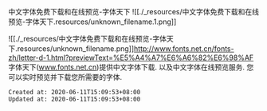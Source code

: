 
中文字体免费下载和在线预览-字体天下
![[./_resources/中文字体免费下载和在线预览-字体天下.resources/unknown_filename.1.png]]

![[./_resources/中文字体免费下载和在线预览-字体天下.resources/unknown_filename.png]]<http://www.fonts.net.cn/fonts-zh/letter-d-1.html?previewText=%E5%A4%A7%E6%A6%82%E6%98%AF>
字体天下(www.fonts.net.cn)提供中文字体下载. 以及中文字体在线预览服务. 您可以实时预览并下载您所需要的字体.

    Created at: 2020-06-11T15:09:53+08:00
    Updated at: 2020-06-11T15:09:53+08:00

